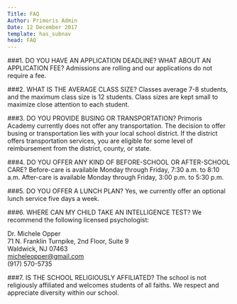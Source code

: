 ```yaml
---
Title: FAQ
Author: Primoris Admin
Date: 12 December 2017
template: has_subnav
head: FAQ
---
```


###1. DO YOU HAVE AN APPLICATION DEADLINE? WHAT ABOUT AN APPLICATION FEE?
Admissions are rolling and our applications do not require a fee.

###2. WHAT IS THE AVERAGE CLASS SIZE?
Classes average 7-8 students, and the maximum class size is 12 students. Class sizes are kept small to maximize close attention to each student.

###3. DO YOU PROVIDE BUSING OR TRANSPORTATION?
Primoris Academy currently does not offer any transportation. The decision to offer busing or transportation lies with your local school district. If the district offers transportation services, you are eligible for some level of reimbursement from the district, county, or state.

###4. DO YOU OFFER ANY KIND OF BEFORE-SCHOOL OR AFTER-SCHOOL CARE?
Before-care is available Monday through Friday, 7:30 a.m. to 8:10 a.m. After-care is available Monday through Friday, 3:00 p.m. to 5:30 p.m.

###5. DO YOU OFFER A LUNCH PLAN?
Yes, we currently offer an optional lunch service five days a week.

###6. WHERE CAN MY CHILD TAKE AN INTELLIGENCE TEST?
We recommend the following licensed psychologist:


Dr. Michele Opper  
71 N. Franklin Turnpike, 2nd Floor, Suite 9  
Waldwick, NJ 07463  
[micheleopper@gmail.com](mailto:micheleopper@gmail.com)  
(917) 570-5735  

###7. IS THE SCHOOL RELIGIOUSLY AFFILIATED?
The school is not religiously affiliated and welcomes students of all faiths. We respect and appreciate diversity within our school.